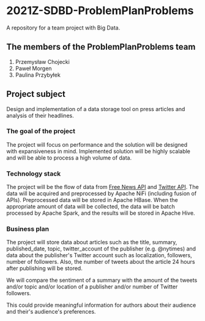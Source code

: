 # 2021Z-SDBD-ProblemPlanProblems

A repository for a team project with Big Data.

## The members of the ProblemPlanProblems team

1. Przemysław Chojecki
2. Paweł Morgen
3. Paulina Przybyłek

## Project subject

Design and implementation of a data storage tool on press articles and analysis of their headlines.

### The goal of the project

The project will focus on performance and the solution will be designed with expansiveness in mind. Implemented solution will be highly scalable and will be able to process a high volume of data.

### Technology stack

The project will be the flow of data from [Free News API](https://free-docs.newscatcherapi.com/) and [Twitter API](https://developer.twitter.com/en/docs/twitter-api). The data will be acquired and preprocessed by Apache NiFi (including fusion of APIs). Preprocessed data will be stored in Apache HBase. When the appropriate amount of data will be collected, the data will be batch processed by Apache Spark, and the results will be stored in Apache Hive.

### Business plan

The project will store data about articles such as the title, summary, published_date, topic, twitter_account of the publisher (e.g. @nytimes) and data about the publisher's Twitter account such as localization, followers, number of followers. Also, the number of tweets about the article 24 hours after publishing will be stored.

We will compare the sentiment of a summary with the amount of the tweets and/or topic and/or location of a publisher and/or number of Twitter followers.

This could provide meaningful information for authors about their audience and their's audience's preferences.

